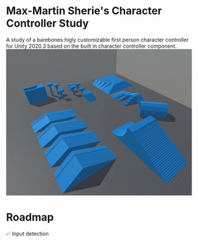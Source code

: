 # Max-Martin Sherie's Character Controller Study

A study of a barebones higly customizable first person character controller for Unity 2020.3 based on the built in character controller component.
![alt text](https://github.com/Max-Martin-Sherie/CharacterControllerStudy/blob/main/Images/Gym.png?raw=true)

# Roadmap

✅ Input detection
